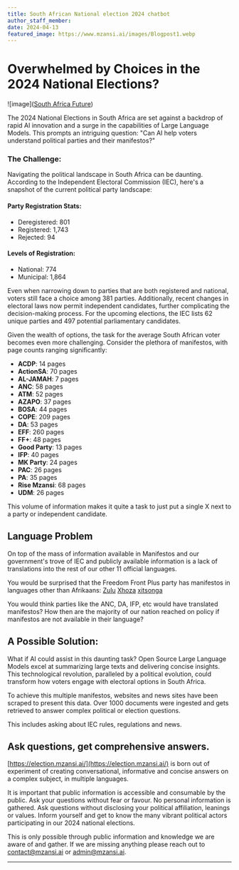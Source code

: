 ```yaml
---
title: South African National election 2024 chatbot
author_staff_member:
date: 2024-04-13
featured_image: https://www.mzansi.ai/images/Blogpost1.webp
---
```

# Overwhelmed by Choices in the 2024 National Elections?

![image]([South Africa Future](https://www.mzansi.ai/images/future_south_africa.webp))

The 2024 National Elections in South Africa are set against a backdrop of rapid AI innovation and a surge in the capabilities of Large Language Models. This prompts an intriguing question: "Can AI help voters understand political parties and their manifestos?"

### The Challenge:
Navigating the political landscape in South Africa can be daunting. According to the Independent Electoral Commission (IEC), here's a snapshot of the current political party landscape:

#### Party Registration Stats:
- Deregistered: 801
- Registered: 1,743
- Rejected: 94

#### Levels of Registration:
- National: 774
- Municipal: 1,864

Even when narrowing down to parties that are both registered and national, voters still face a choice among 381 parties. Additionally, recent changes in electoral laws now permit independent candidates, further complicating the decision-making process. For the upcoming elections, the IEC lists 62 unique parties and 497 potential parliamentary candidates.

Given the wealth of options, the task for the average South African voter becomes even more challenging. Consider the plethora of manifestos, with page counts ranging significantly:
- **ACDP**: 14 pages
- **ActionSA**: 70 pages
- **AL-JAMAH**: 7 pages
- **ANC**: 58 pages
- **ATM**: 52 pages
- **AZAPO**: 37 pages
- **BOSA**: 44 pages
- **COPE**: 209 pages
- **DA**: 53 pages
- **EFF**: 260 pages
- **FF+**: 48 pages
- **Good Party**: 13 pages
- **IFP**: 40 pages
- **MK Party**: 24 pages
- **PAC**: 26 pages
- **PA**: 35 pages
- **Rise Mzansi**: 68 pages
- **UDM**: 26 pages

This volume of information makes it quite a task to just put a single X next to a party or independent candidate.

## Language Problem
On top of the mass of information available in Manifestos and our government's trove of IEC and publicly available information is a lack of translations into the rest of our other 11 official languages.

You would be surprised that the Freedom Front Plus party has manifestos in languages other than Afrikaans: 
[Zulu](https://www.vfplus.org.za/manifesto-zulu/)
[Xhoza](https://www.vfplus.org.za/manifesto-2024-xhosa/)
[xitsonga](https://www.vfplus.org.za/manifesto-xitsonga/)

You would think parties like the ANC, DA, IFP, etc would have translated manifestos? How then are the majority of our nation reached on policy if manifestos are not available in their language?


## A Possible Solution:
What if AI could assist in this daunting task? Open Source Large Language Models excel at summarizing large texts and delivering concise insights. This technological revolution, paralleled by a political evolution, could transform how voters engage with electoral options in South Africa.

To achieve this multiple manifestos, websites and news sites have been scraped to present this data. Over 1000 documents were ingested and gets retrieved to answer complex political or election questions.

This includes asking about IEC rules, regulations and news.

## Ask questions, get comprehensive answers.

[https://election.mzansi.ai/](https://election.mzansi.ai/) is born out of experiment of creating conversational, informative and concise answers on a complex subject, in multiple languages. 

It is important that public information is accessible and consumable by the public. Ask your questions without fear or favour. No personal information is gathered. Ask questions without disclosing your political affiliation, leanings or values. Inform yourself and get to know the many vibrant political actors participating in our 2024 national elections.

This is only possible through public information and knowledge we are aware of and gather. If we are missing anything please reach out to contact@mzansi.ai or admin@mzansi.ai.


---